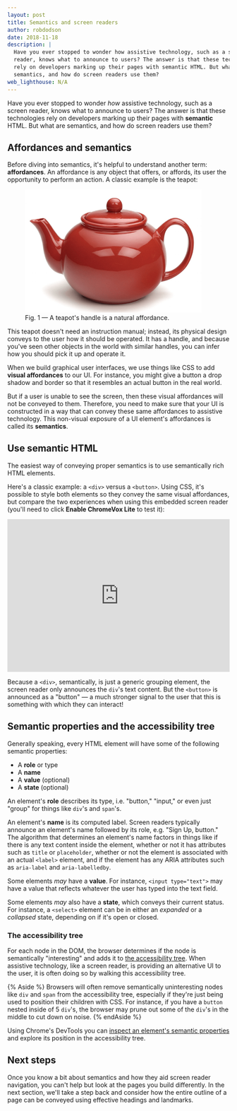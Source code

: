 ```yaml
---
layout: post
title: Semantics and screen readers
author: robdodson
date: 2018-11-18
description: |
  Have you ever stopped to wonder how assistive technology, such as a screen
  reader, knows what to announce to users? The answer is that these technologies
  rely on developers marking up their pages with semantic HTML. But what are
  semantics, and how do screen readers use them?
web_lighthouse: N/A
---
```


Have you ever stopped to wonder _how_ assistive technology, such as a screen
reader, knows what to announce to users? The answer is that these technologies
rely on developers marking up their pages with **semantic** HTML. But what are
semantics, and how do screen readers use them?

## Affordances and semantics

Before diving into semantics, it's helpful to understand another term:
**affordances**. An affordance is any object that offers, or affords, its user
the opportunity to perform an action. A classic example is the teapot:

<figure class="w-figure  w-figure--center">
  <img src="./teapot.png" alt="" style="max-width: 400px;">
  <figcaption class="w-figcaption">
    Fig. 1 — A teapot's handle is a natural affordance.
  </figcaption>
</figure>

This teapot doesn't need an instruction manual; instead, its physical design
conveys to the user how it should be operated. It has a handle, and because
you've seen other objects in the world with similar handles, you can infer how
you should pick it up and operate it.

When we build graphical user interfaces, we use things like CSS to add **visual
affordances** to our UI. For instance, you might give a button a drop shadow and
border so that it resembles an actual button in the real world.

But if a user is unable to see the screen, then these visual affordances will
not be conveyed to them. Therefore, you need to make sure that your UI is
constructed in a way that can convey these same affordances to assistive
technology. This non-visual exposure of a UI element's affordances is called
its **semantics**.

## Use semantic HTML

The easiest way of conveying proper semantics is to use semantically rich HTML
elements.

Here's a classic example: a `<div>` versus a `<button>`. Using CSS, it's possible
to style both elements so they convey the same visual affordances, but compare
the two experiences when using this embedded screen reader (you'll need to click 
**Enable ChromeVox Lite** to test it):

<div class="glitch-embed-wrap" style="height: 346px; width: 100%;">
  <iframe
    src="https://glitch.com/embed/#!/embed/div-vs-button?path=example.html&previewSize=100&attributionHidden=true"
    alt="div-vs-button on Glitch"
    style="height: 100%; width: 100%; border: 0;">
  </iframe>
</div>

Because a `<div>`, semantically, is just a generic grouping element, the screen
reader only announces the `div`'s text content. But the `<button>` is announced
as a "button" — a much stronger signal to the user that this is something with
which they can interact!

## Semantic properties and the accessibility tree

Generally speaking, every HTML element will have some of the following semantic
properties:

- A **role** or type
- A **name**
- A **value** (optional)
- A **state** (optional)

An element's **role** describes its type, i.e. "button," "input," or even just
"group" for things like `div`'s and `span`'s.

An element's **name** is its computed label. Screen readers typically announce
an element's name followed by its role, e.g. "Sign Up, button." The algorithm
that determines an element's name factors in things like if there is any text 
content inside the element, whether or not it has attributes such as `title` 
or `placeholder`, whether or not the element is associated with an actual 
`<label>` element, and if the element has any ARIA attributes such as 
`aria-label` and `aria-labelledby`.

Some elements _may_ have a **value**. For instance, `<input type="text">` may
have a value that reflects whatever the user has typed into the text field.

Some elements _may_ also have a **state**, which conveys their current status.
For instance, a `<select>` element can be in either an _expanded_ or a
_collapsed_ state, depending on if it's open or closed.

### The accessibility tree

For each node in the DOM, the browser determines if the
node is semantically "interesting" and adds it to [the accessibility
tree](https://developers.google.com/web/fundamentals/accessibility/semantics-builtin/the-accessibility-tree).
When assistive technology, like a screen reader, is providing an alternative UI
to the user, it is often doing so by walking this accessibility tree.

{% Aside %}
Browsers will often remove semantically uninteresting nodes like `div` and
`span` from the accessibility tree, especially if they're just being used to
position their children with CSS. For instance, if you have a `button` nested
inside of 5 `div`'s, the browser may prune out some of the `div`'s in the middle
to cut down on noise.
{% endAside %}

Using Chrome's DevTools you can [inspect an element's semantic
properties](https://developers.google.com/web/tools/chrome-devtools/accessibility/reference#pane)
and explore its position in the accessibility tree.

## Next steps

Once you know a bit about semantics and how they aid screen reader navigation,
you can't help but look at the pages you build differently. In the next section,
we'll take a step back and consider how the entire outline of a page can be
conveyed using effective headings and landmarks.

